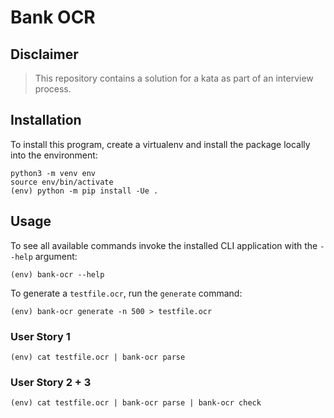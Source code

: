 # Bank OCR

## Disclaimer

> This repository contains a solution for a kata as part of an interview process.

## Installation

To install this program, create a virtualenv and install the package locally into the environment:


```
python3 -m venv env
source env/bin/activate
(env) python -m pip install -Ue .
```

## Usage

To see all available commands invoke the installed CLI application with the `--help` argument:

```
(env) bank-ocr --help
```

To generate a `testfile.ocr`, run the `generate` command:

```
(env) bank-ocr generate -n 500 > testfile.ocr
```

### User Story 1

```
(env) cat testfile.ocr | bank-ocr parse
```

### User Story 2 + 3

```
(env) cat testfile.ocr | bank-ocr parse | bank-ocr check
```
